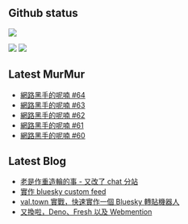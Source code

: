 ## Github status

![](http://github-profile-summary-cards.vercel.app/api/cards/profile-details?username=siygle&theme=default)

![](http://github-profile-summary-cards.vercel.app/api/cards/stats?username=siygle&theme=default)
![](http://github-profile-summary-cards.vercel.app/api/cards/productive-time?username=siygle&theme=default&utcOffset=8)

## Latest MurMur

<!-- CHAT-POST-LIST:START -->
- [網路黑手的呢喃 #64](https://chat.sylee.dev/2025/04/01/網路黑手的呢喃-64)
- [網路黑手的呢喃 #63](https://chat.sylee.dev/2025/03/24/網路黑手的呢喃-63)
- [網路黑手的呢喃 #62](https://chat.sylee.dev/2025/03/03/網路黑手的呢喃-62)
- [網路黑手的呢喃 #61](https://chat.sylee.dev/2025/01/27/網路黑手的呢喃-61)
- [網路黑手的呢喃 #60](https://chat.sylee.dev/2025/01/10/網路黑手的呢喃-60)
<!-- CHAT-POST-LIST:END -->

## Latest Blog

<!-- BLOG-POST-LIST:START -->
- [老是作重造輪的事 - 又改了 chat 分站](https://sylee.dev/blog/2024-05-08-rewrite-chat)
- [實作 bluesky custom feed](https://sylee.dev/blog/2023-06-13-bluesky-custom-feed)
- [val.town 實戰，快速實作一個 Bluesky 轉貼機器人](https://sylee.dev/blog/2023-05-28-val-town-bluesky-repost-scheduler)
- [又換啦，Deno、Fresh 以及 Webmention](https://sylee.dev/blog/2023-04-10-change-again-deno-fresh-webmention)
<!-- BLOG-POST-LIST:END -->
